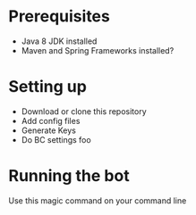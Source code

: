 # Prerequisites

- Java 8 JDK installed
- Maven and Spring Frameworks installed?

# Setting up

- Download or clone this repository
- Add config files
- Generate Keys
- Do BC settings foo

# Running the bot

Use this magic command on your command line
